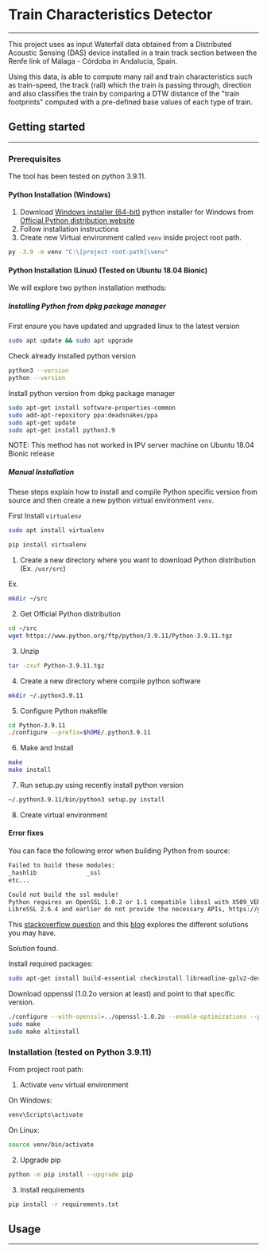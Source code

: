 # Train Characteristics Detector
***

This project uses as input Waterfall data obtained from a Distributed Acoustic Sensing (DAS) device installed in a train track
section between the Renfe link of Málaga - Córdoba in Andalucia, Spain. 

Using this data, is able to compute many rail and train characteristics such as train-speed, the track (rail) which
the train is passing through, direction and also classifies the train by comparing a DTW distance of the 
"train footprints" computed with a pre-defined base values of each type of train.

## Getting started
***

### Prerequisites

The tool has been tested on python 3.9.11.

#### Python Installation (Windows)

1. Download [Windows installer (64-bit)](https://www.python.org/ftp/python/3.9.11/python-3.9.11-amd64.exe) python installer for Windows from [Official Python distribution website](https://www.python.org/downloads/windows/)
2. Follow installation instructions
3. Create new Virtual environment called `venv` inside project root path.

```bash
py -3.9 -m venv "C:\[project-root-path]\venv"
```


#### Python Installation (Linux) (Tested on Ubuntu 18.04 Bionic)

We will explore two python installation methods:

##### Installing Python from dpkg package manager

First ensure you have updated and upgraded linux to the latest version
```bash
sudo apt update && sudo apt upgrade
```

Check already installed python version
```bash
python3 --version
python --version
```

Install python version from dpkg package manager
```bash
sudo apt-get install software-properties-common
sudo add-apt-repository ppa:deadsnakes/ppa
sudo apt-get update
sudo apt-get install python3.9
```

NOTE: This method has not worked in IPV server machine on Ubuntu 18.04 Bionic release

##### Manual Installation

These steps explain how to install and compile Python specific version from source and then create a new python virtual 
environment `venv`. 

First Install `virtualenv`

```bash
sudo apt install virtualenv
```

```bash
pip install virtualenv
```

1. Create a new directory where you want to download Python distribution (Ex. `/usr/src`)

Ex.
```bash
mkdir ~/src
```

2. Get Official Python distribution
```bash
cd ~/src
wget https://www.python.org/ftp/python/3.9.11/Python-3.9.11.tgz
```

3. Unzip
```bash
tar -zxvf Python-3.9.11.tgz
```

4. Create a new directory where compile python software 
```bash
mkdir ~/.python3.9.11
```

5. Configure Python makefile
```bash
cd Python-3.9.11
./configure --prefix=$hOME/.python3.9.11
```

6. Make and Install
```bash
make
make install 
```

7. Run setup.py using recently install python version
```bash
~/.python3.9.11/bin/python3 setup.py install
```

8. Create virtual environment

#### Error fixes

You can face the following error when building Python from source:

```bash
Failed to build these modules:
_hashlib              _ssl   
etc...                                  

Could not build the ssl module!
Python requires an OpenSSL 1.0.2 or 1.1 compatible libssl with X509_VERIFY_PARAM_set1_host().
LibreSSL 2.6.4 and earlier do not provide the necessary APIs, https://github.com/libressl-portable/portable/issues/381
```

This [stackoverflow question](https://stackoverflow.com/questions/53543477/building-python-3-7-1-ssl-module-failed) and
this [blog](https://jameskiefer.com/posts/installing-python-3.7-on-debian-8/) explores the different solutions you may have.

Solution found.

Install required packages:
```bash
sudo apt-get install build-essential checkinstall libreadline-gplv2-dev libncursesw5-dev libsqlite3-dev tk-dev libgdbm-dev libc6-dev libbz2-dev
```

Download oppenssl (1.0.2o version at least) and point to that specific version.
```bash
./configure --with-openssl=../openssl-1.0.2o --enable-optimizations --prefix=$HOME/.python3.9.11
sudo make
sudo make altinstall
```

### Installation (tested on Python 3.9.11)

From project root path:

1. Activate `venv` virtual environment

On Windows:
```bash
venv\Scripts\activate
```

On Linux:
```bash
source venv/bin/activate
```

2. Upgrade pip
```bash
python -m pip install --upgrade pip
```

3. Install requirements
```bash
pip install -r requirements.txt 
```

## Usage
***

